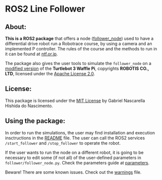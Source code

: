 # ROS2 Line Follower
## About:

**This is a ROS2 package** that offers a node ([follower_node](/follower/follower_node.py)) used to have a differential drive robot  run a Robotrace course, by using a camera and an implemented P controller. The rules of the course and the methods to run in it can be found at [ntf.or.jp](http://www.ntf.or.jp/archives/directory/en/game/taikai/24-rule-rt.pdf).

The package also gives the user tools to simulate the `follower_node` on a [modified version](/models/custom_turtlebot/) of the **Turtlebot 3 Waffle Pi**, copyrights **ROBOTIS CO., LTD**, licensed under the [Apache License 2.0](/models/custom_turtlebot/LICENSE).

## License:
This package is licensed under the [MIT License](/LICENSE) by Gabriel Nascarella Hishida do Nascimento.

## Using the package:
In order to run the simulations, the user may find installation and execution insctructions in the [README](/README.md) file. The user can call the ROS2 services `/start_follower` and `/stop_follower` to operate the robot. 

If the user wants to run the node on a different robot, it is going to be necessary to edit some (if not all) of the user-defined parameters in `follower/follower_node.py`. Check the parameters guide at [parameters](/docs/parameters.md).

Beware! There are some known issues. Check out the [warnings](/docs/warnings.md) file.